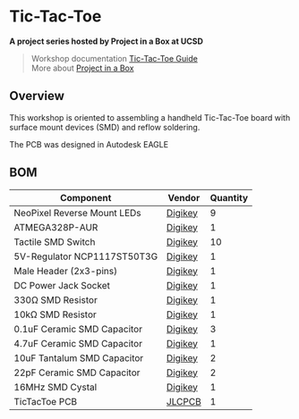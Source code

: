 # Tic-Tac-Toe

**A project series hosted by Project in a Box at UCSD**
> Workshop documentation [Tic-Tac-Toe Guide](https://docs.google.com/presentation/d/1Ihq2s2tMd88KeOKXIFUcY-OSz5jwRyJ442QZBEG7MqE/edit#slide=id.g12576c3175b_0_320)<br />
> More about [Project in a Box](https://pibucsd.org/)

## Overview
This workshop is oriented to assembling a handheld Tic-Tac-Toe board with surface mount devices (SMD) and reflow soldering.

The PCB was designed in Autodesk EAGLE

## BOM

| Component                    | Vendor                                                                                                     | Quantity   |
| ---------------------------- | ---------------------------------------------------------------------------------------------------------- | ---------- |
| NeoPixel Reverse Mount LEDs  | [Digikey](https://www.digikey.com/en/products/detail/adafruit-industries-llc/4960/14302512)                | 9          |
| ATMEGA328P-AUR              | [Digikey](https://www.digikey.com/en/products/detail/microchip-technology/ATMEGA328P-AUR/2357086)         | 1          |
| Tactile SMD Switch           | [Digikey](https://www.digikey.com/en/products/detail/te-connectivity-alcoswitch-switches/FSMSMTR/529671)   | 10         | 
| 5V-Regulator NCP1117ST50T3G  | [Digikey](https://www.digikey.com/en/products/detail/onsemi/NCP1117ST50T3G/1967217?utm_adgroup=Integrated%20Circuits%20%28ics%29&utm_source=google&utm_medium=cpc&utm_campaign=Shopping_Supplier_onsemi&utm_term=&utm_content=Integrated%20Circuits%20%28ics%29&gclid=Cj0KCQiAlMCOBhCZARIsANLid6Y771XCwKb85bAQFjVsh4KLFg09zcmp8NNUzVosYromvapvGWj7TFYaAqMzEALw_wcB)                                         | 1          | 
| Male Header (2x3-pins)       | [Digikey](https://www.digikey.com/en/products/detail/sullins-connector-solutions/PREC003DAAN-RC/2774891)   | 1          |
| DC Power Jack Socket         | [Digikey](https://www.digikey.com/en/products/detail/cui-devices/PJ-102AH/408448)                          | 1          |
| 330Ω SMD Resistor            | [Digikey](https://www.digikey.com/en/products/detail/yageo/RC1206FR-07330RL/731769?utm_adgroup=Yageo&utm_source=google&utm_medium=cpc&utm_campaign=Smart%20Shopping_Supplier_Yageo&utm_term=&utm_content=Yageo&gclid=Cj0KCQiAlMCOBhCZARIsANLid6Z2svdxXZcCLMl1CfXB-2cxl0jIykvjQrsu_GYfRR0vX5eyD9WpRuYaAu_oEALw_wcB)                                         | 1          |
| 10kΩ SMD Resistor            | [Digikey](https://www.digikey.com/en/products/detail/bourns-inc/CR0805-FX-1002ELF/3592928)                 | 1          |
| 0.1uF Ceramic SMD Capacitor  | [Digikey](https://www.digikey.com/en/products/detail/kyocera-avx/08055F104K4T2A/1024871?s=N4IgTCBcDaICwHYAcBaAzANgIxxVlAcgCIgC6AvkA)                                                                                                | 3          |
| 4.7uF Ceramic SMD Capacitor  | [Digikey](https://www.digikey.com/en/products/detail/samsung-electro-mechanics/CL21A475KAQNNNE/3886902)    | 1          |
| 10uF Tantalum SMD Capacitor  | [Digikey](https://www.digikey.com/en/products/detail/kyocera-avx/TAJR106M006RNJ/808827?utm_adgroup=Capacitors&utm_source=google&utm_medium=cpc&utm_campaign=Shopping_Supplier_AVX%20Corporation_8081_Co-op&utm_term=&utm_content=Capacitors&gclid=Cj0KCQiAlMCOBhCZARIsANLid6bJbctGY0qeTmGLRI9MiFk71J5VgDx9M5K57QbWr1aYRBVTJ_qByIAaAsGTEALw_wcB)                                         | 2          |
| 22pF Ceramic SMD Capacitor  | [Digikey](https://www.digikey.com/en/products/detail/kemet/C0805C220J5GACTU/411388)    | 2          |
| 16MHz SMD Cystal  | [Digikey](https://www.digikey.com/en/products/detail/ecs-inc/ECS-160-12-33-AGN-TR/9648827)    | 1          |
| TicTacToe PCB  | [JLCPCB](https://jlcpcb.com/)    | 1          |